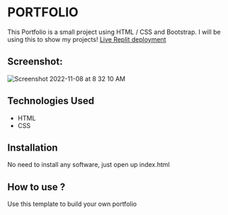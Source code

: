 # PORTFOLIO
This Portfolio is a small project using HTML / CSS and Bootstrap. I will be using this to show my projects!
[Live Replit deployment](https://portfolio.subhamrakshit97.repl.co/)
## Screenshot:
![Screenshot 2022-11-08 at 8 32 10 AM](https://user-images.githubusercontent.com/111345784/200465114-6ca8b332-b67e-4a10-9fee-4e3d6dcc5c34.png)


## Technologies Used
* HTML
* CSS
## Installation
No need to install any software, just open up index.html
## How to use ?
Use this template to build your own portfolio
